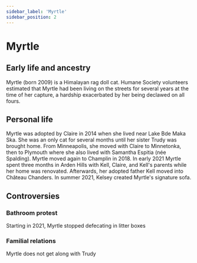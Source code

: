 ```yaml
---
sidebar_label: 'Myrtle'
sidebar_position: 2
---
```


# Myrtle

## Early life and ancestry
Myrtle (born 2009) is a Himalayan rag doll cat. Humane Society volunteers estimated that Myrtle had been living on the streets for several years at the time of her capture, a hardship exacerbated by her being declawed on all fours.

## Personal life
Myrtle was adopted by Claire in 2014 when she lived near Lake Bde Maka Ska. She was an only cat for several months until her sister Trudy was brought home. From Minneapolis, she moved with Claire to Minnetonka, then to Plymouth where she also lived with Samantha Espitia (née Spalding). Myrtle moved again to Champlin in 2018. In early 2021 Myrtle spent three months in Arden Hills with Kell, Claire, and Kell's parents while her home was renovated. Afterwards, her adopted father Kell moved into Château Chanders. In summer 2021, Kelsey created Myrtle's signature sofa.

## Controversies

### Bathroom protest
Starting in 2021, Myrtle stopped defecating in litter boxes

### Familial relations
Myrtle does not get along with Trudy